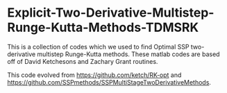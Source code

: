 # Explicit-Two-Derivative-Multistep-Runge-Kutta-Methods-TDMSRK

This is a collection of codes which we used to find Optimal SSP two-derivative multistep Runge-Kutta methods.
These matlab codes are based off of David Ketchesons and Zachary Grant routines. 


This code evolved from https://github.com/ketch/RK-opt and https://github.com/SSPmethods/SSPMultiStageTwoDerivativeMethods.
